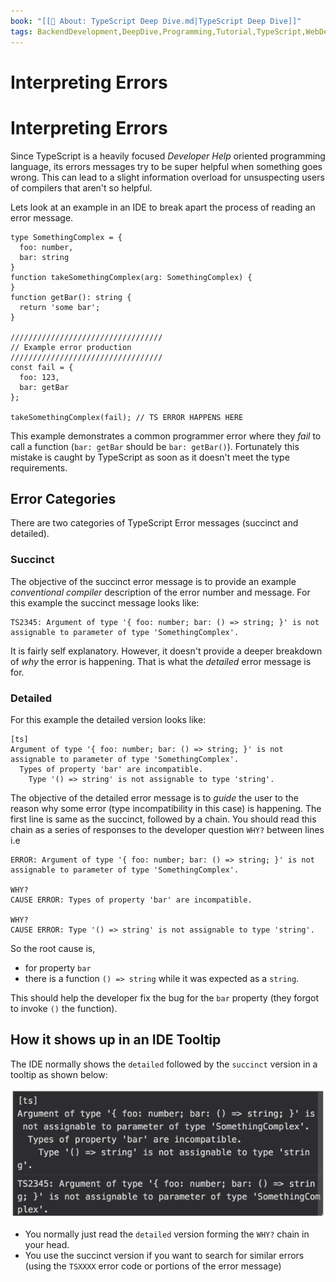 ```yaml
---
book: "[[📓 About꞉ TypeScript Deep Dive.md|TypeScript Deep Dive]]"
tags: BackendDevelopment,DeepDive,Programming,Tutorial,TypeScript,WebDevelopment
---
```


# Interpreting Errors

# Interpreting Errors

Since TypeScript is a heavily focused _Developer Help_ oriented programming language, its errors messages try to be super helpful when something goes wrong. This can lead to a slight information overload for unsuspecting users of compilers that aren't so helpful.

Lets look at an example in an IDE to break apart the process of reading an error message.

```
type SomethingComplex = {
  foo: number,
  bar: string
}
function takeSomethingComplex(arg: SomethingComplex) {
}
function getBar(): string {
  return 'some bar';
}

//////////////////////////////////
// Example error production
//////////////////////////////////
const fail = {
  foo: 123,
  bar: getBar
};

takeSomethingComplex(fail); // TS ERROR HAPPENS HERE
```

This example demonstrates a common programmer error where they _fail_ to call a function (`bar: getBar` should be `bar: getBar()`). Fortunately this mistake is caught by TypeScript as soon as it doesn't meet the type requirements.

## Error Categories

There are two categories of TypeScript Error messages (succinct and detailed).

### Succinct

The objective of the succinct error message is to provide an example _conventional compiler_ description of the error number and message. For this example the succinct message looks like:

```
TS2345: Argument of type '{ foo: number; bar: () => string; }' is not assignable to parameter of type 'SomethingComplex'.
```

It is fairly self explanatory. However, it doesn't provide a deeper breakdown of _why_ the error is happening. That is what the _detailed_ error message is for.

### Detailed

For this example the detailed version looks like:

```
[ts]
Argument of type '{ foo: number; bar: () => string; }' is not assignable to parameter of type 'SomethingComplex'.
  Types of property 'bar' are incompatible.
    Type '() => string' is not assignable to type 'string'.
```

The objective of the detailed error message is to _guide_ the user to the reason why some error (type incompatibility in this case) is happening. The first line is same as the succinct, followed by a chain. You should read this chain as a series of responses to the developer question `WHY?` between lines i.e

```
ERROR: Argument of type '{ foo: number; bar: () => string; }' is not assignable to parameter of type 'SomethingComplex'.

WHY? 
CAUSE ERROR: Types of property 'bar' are incompatible.

WHY? 
CAUSE ERROR: Type '() => string' is not assignable to type 'string'.
```

So the root cause is,

- for property `bar`
- there is a function `() => string` while it was expected as a `string`.

This should help the developer fix the bug for the `bar` property (they forgot to invoke `()` the function).

## How it shows up in an IDE Tooltip

The IDE normally shows the `detailed` followed by the `succinct` version in a tooltip as shown below:

![](768970a4.png)

- You normally just read the `detailed` version forming the `WHY?` chain in your head.
- You use the succinct version if you want to search for similar errors (using the `TSXXXX` error code or portions of the error message)